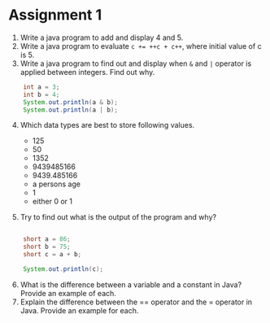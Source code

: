 # Assignment 1

1. Write a java program to add and display 4 and 5.
2. Write a java program to evaluate `c += ++c + c++`, where initial value of c
   is 5.
3. Write a java program to find out and display when `&` and `|` operator is
   applied between integers. Find out why.

```java
    int a = 3;
    int b = 4;
    System.out.println(a & b);
    System.out.println(a | b);
```

4. Which data types are best to store following values.

     - 125
     - 50
     - 1352
     - 9439485166
     - 9439.485166
     - a persons age
     - 1
     - either 0 or 1

5. Try to find out what is the output of the program and why?

```java

    short a = 86;
    short b = 75;
    short c = a + b;

    System.out.println(c);

```

6. What is the difference between a variable and a constant in Java? Provide an
   example of each.
7. Explain the difference between the == operator and the = operator in Java.
   Provide an example for each.
